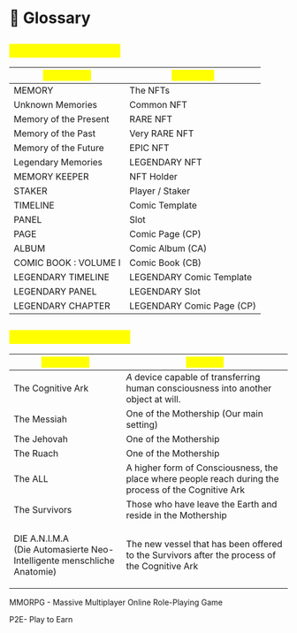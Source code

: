 # 📖 Glossary

## <mark style="color:yellow;">Gamification Terms</mark>

| <mark style="color:yellow;">**TCA Terms**</mark> | <mark style="color:yellow;">**Meanings**</mark> |
| ------------------------------------------------ | ----------------------------------------------- |
| MEMORY                                           | The NFTs                                        |
| Unknown Memories                                 | Common NFT                                      |
| Memory of the Present                            | RARE NFT                                        |
| Memory of the Past                               | Very RARE NFT                                   |
| Memory of the Future                             | EPIC NFT                                        |
| Legendary Memories                               | LEGENDARY NFT                                   |
| MEMORY KEEPER                                    | NFT Holder                                      |
| STAKER                                           | Player / Staker                                 |
| TIMELINE                                         | Comic Template                                  |
| PANEL                                            | Slot                                            |
| PAGE                                             | Comic Page (CP)                                 |
| ALBUM                                            | Comic Album (CA)                                |
| COMIC BOOK : VOLUME I                            | Comic Book (CB)                                 |
| LEGENDARY TIMELINE                               | LEGENDARY Comic Template                        |
| LEGENDARY PANEL                                  | LEGENDARY Slot                                  |
| LEGENDARY CHAPTER                                | LEGENDARY Comic Page (CP)                       |

## <mark style="color:yellow;">Story and Lore Terms</mark>

| <mark style="color:yellow;">**TCA Terms**</mark>                                 | <mark style="color:yellow;">**Meaning**</mark>                                                       |
| -------------------------------------------------------------------------------- | ---------------------------------------------------------------------------------------------------- |
| The Cognitive Ark                                                                | _A_ device capable of transferring human consciousness into another object at will.                  |
| The Messiah                                                                      | One of the Mothership (Our main setting)                                                             |
| The Jehovah                                                                      | One of the Mothership                                                                                |
| The Ruach                                                                        | One of the Mothership                                                                                |
| The ALL                                                                          | A higher form of Consciousness, the place where people reach during the process of the Cognitive Ark |
| The Survivors                                                                    | Those who have leave the Earth and reside in the Mothership                                          |
| <p>DIE A.N.I.M.A<br>(Die Automasierte Neo-Intelligente menschliche Anatomie)</p> | The new vessel that has been offered to the Survivors after the process of the Cognitive Ark         |

MMORPG - Massive Multiplayer Online Role-Playing Game

P2E- Play to Earn
